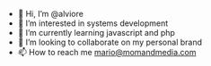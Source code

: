 - 👋 Hi, I’m @alviore
- 👀 I’m interested in systems development
- 🌱 I’m currently learning javascript and php
- 💞️ I’m looking to collaborate on my personal brand
- 📫 How to reach me mario@momandmedia.com

<!---
alviore/alviore is a ✨ special ✨ repository because its `README.md` (this file) appears on your GitHub profile.
You can click the Preview link to take a look at your changes.
--->
